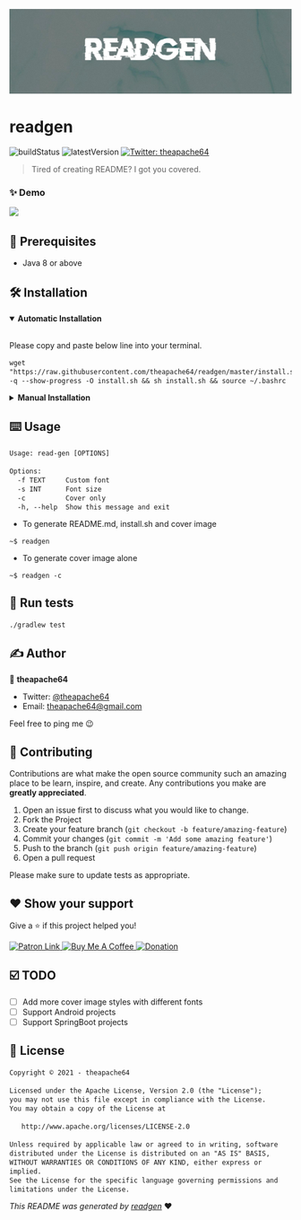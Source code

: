 ![](cover.jpeg)

# readgen

![buildStatus](https://img.shields.io/github/workflow/status/theapache64/readgen/Java%20CI%20with%20Gradle?style=plastic)
![latestVersion](https://img.shields.io/github/v/release/theapache64/readgen)
<a href="https://twitter.com/theapache64" target="_blank">
<img alt="Twitter: theapache64" src="https://img.shields.io/twitter/follow/theapache64.svg?style=social" />
</a>

> Tired of creating README? I got you covered.

### ✨ Demo

![](demo.gif)

## 🦿 Prerequisites

- Java 8 or above

## 🛠 Installation

<details open="open">
<summary><b>Automatic Installation</b></summary> <br/>

Please copy and paste below line into your terminal.

```shell script
wget "https://raw.githubusercontent.com/theapache64/readgen/master/install.sh" -q --show-progress -O install.sh && sh install.sh && source ~/.bashrc
```

</details>

<details>
<summary><b>Manual Installation</b></summary> <br/>

1. Download latest `jar`
   from [releases](https://github.com/theapache64/readgen/releases/latest/download/readgen.main.jar)
1. Run `java -jar readgen.main.jar`

</details>

## ⌨️ Usage

```shell script
Usage: read-gen [OPTIONS]

Options:
  -f TEXT     Custom font
  -s INT      Font size
  -c          Cover only
  -h, --help  Show this message and exit
```

- To generate README.md, install.sh and cover image

```shell script
~$ readgen
```

- To generate cover image alone

```shell script
~$ readgen -c
```

## 🥼 Run tests

```shell script
./gradlew test
```

## ✍️ Author

👤 **theapache64**

* Twitter: <a href="https://twitter.com/theapache64" target="_blank">@theapache64</a>
* Email: theapache64@gmail.com

Feel free to ping me 😉

## 🤝 Contributing

Contributions are what make the open source community such an amazing place to be learn, inspire, and create. Any
contributions you make are **greatly appreciated**.

1. Open an issue first to discuss what you would like to change.
1. Fork the Project
1. Create your feature branch (`git checkout -b feature/amazing-feature`)
1. Commit your changes (`git commit -m 'Add some amazing feature'`)
1. Push to the branch (`git push origin feature/amazing-feature`)
1. Open a pull request

Please make sure to update tests as appropriate.

## ❤ Show your support

Give a ⭐️ if this project helped you!

<a href="https://www.patreon.com/theapache64">
  <img alt="Patron Link" src="https://c5.patreon.com/external/logo/become_a_patron_button@2x.png" width="160"/>
</a>

<a href="https://www.buymeacoffee.com/theapache64" target="_blank">
    <img src="https://cdn.buymeacoffee.com/buttons/v2/default-yellow.png" alt="Buy Me A Coffee" width="160">
</a>

<a href="https://www.paypal.me/theapache64" target="_blank">
    <img src="https://www.paypalobjects.com/en_US/i/btn/btn_donateCC_LG.gif" alt="Donation" width="160">
</a>

## ☑️ TODO

- [ ] Add more cover image styles with different fonts
- [ ] Support Android projects
- [ ] Support SpringBoot projects

## 📝 License

```
Copyright © 2021 - theapache64

Licensed under the Apache License, Version 2.0 (the "License");
you may not use this file except in compliance with the License.
You may obtain a copy of the License at

   http://www.apache.org/licenses/LICENSE-2.0

Unless required by applicable law or agreed to in writing, software
distributed under the License is distributed on an "AS IS" BASIS,
WITHOUT WARRANTIES OR CONDITIONS OF ANY KIND, either express or implied.
See the License for the specific language governing permissions and
limitations under the License.
```

_This README was generated by [readgen](https://github.com/theapache64/readgen)_ ❤